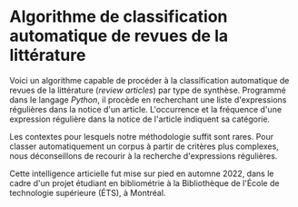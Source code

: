 # Algorithme de classification automatique de revues de la littérature
Voici un algorithme capable de procéder à la classification automatique de revues de la littérature (_review articles_) par type de synthèse. Programmé dans le langage _Python_, il procède en recherchant une liste d'expressions régulières dans la notice d'un article. L'occurrence et la fréquence d'une expression régulière dans la notice de l'article indiquent sa catégorie.

Les contextes pour lesquels notre méthodologie suffit sont rares. Pour classer automatiquement un corpus à partir de critères plus complexes, nous déconseillons de recourir à la recherche d'expressions régulières.

Cette intelligence articielle fut mise sur pied en automne 2022, dans le cadre d'un projet étudiant en bibliométrie à la Bibliothèque de l'École de technologie supérieure (ÉTS), à Montréal.
